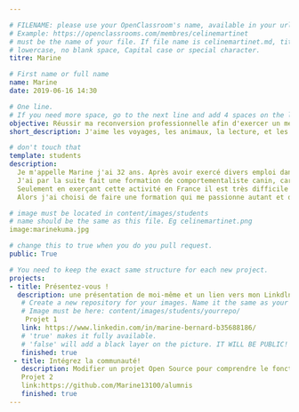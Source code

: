 ```yaml
---

# FILENAME: please use your OpenClassroom's name, available in your url.
# Example: https://openclassrooms.com/membres/celinemartinet
# must be the name of your file. If file name is celinemartinet.md, title is celinemartinet.
# lowercase, no blank space, Capital case or special character.
titre: Marine

# First name or full name
name: Marine
date: 2019-06-16 14:30

# One line.
# If you need more space, go to the next line and add 4 spaces on the left, as in 'description'.
objective: Réussir ma reconversion professionnelle afin d'exercer un métier qui me passionne. 
short_description: J'aime les voyages, les animaux, la lecture, et les jeux vidéos, mais aussi l'univers apple et l'informatique. C'est pour cela que je commence une reconversion DA IOS. 

# don't touch that
template: students
description:
  Je m'appelle Marine j'ai 32 ans. Après avoir exercé divers emploi dans lesquels je m'épanouissais pas.
  J'ai par la suite fait une formation de comportementaliste canin, car je suis passionné par les chiens.
  Seulement en exerçant cette activité en France il est très difficile de pouvoir en vivre. 
  Alors j'ai choisi de faire une formation qui me passionne autant et dans laquelle il y a de l'avenir.

# image must be located in content/images/students
# name should be the same as this file. Eg celinemartinet.png 
image:marinekuma.jpg

# change this to true when you do you pull request.
public: True

# You need to keep the exact same structure for each new project.
projects:
- title: Présentez-vous !
  description: une présentation de moi-même et un lien vers mon Linkdln.
   # Create a new repository for your images. Name it the same as your nickname and profile picture.
   # Image must be here: content/images/students/yourrepo/
    Projet 1
   link: https://www.linkedin.com/in/marine-bernard-b35688186/
   # 'true' makes it fully available.
   # 'false' will add a black layer on the picture. IT WILL BE PUBLIC!
   finished: true
 - title: Intégrez la communauté!
   description: Modifier un projet Open Source pour comprendre le fonctionnement de Git, de Github et des pull requests.
   Projet 2
   link:https://github.com/Marine13100/alumnis
   finished: true
---
```


